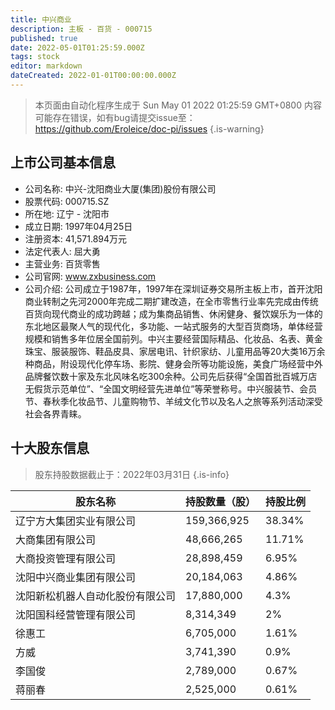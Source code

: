 ```yaml
---
title: 中兴商业
description: 主板 - 百货 - 000715
published: true
date: 2022-05-01T01:25:59.000Z
tags: stock
editor: markdown
dateCreated: 2022-01-01T00:00:00.000Z
---
```


> 本页面由自动化程序生成于 Sun May 01 2022 01:25:59 GMT+0800
> 内容可能存在错误，如有bug请提交issue至：https://github.com/Eroleice/doc-pi/issues
{.is-warning}

## 上市公司基本信息
- 公司名称: 中兴-沈阳商业大厦(集团)股份有限公司
- 股票代码: 000715.SZ
- 所在地: 辽宁 - 沈阳市
- 成立日期: 1997年04月25日
- 注册资本: 41,571.894万元
- 法定代表人: 屈大勇
- 主营业务: 百货零售
- 公司官网: www.zxbusiness.com
- 公司介绍: 公司成立于1987年，1997年在深圳证券交易所主板上市，首开沈阳商业转制之先河2000年完成二期扩建改造，在全市零售行业率先完成由传统百货向现代商业的成功跨越；成为集商品销售、休闲健身、餐饮娱乐为一体的东北地区最聚人气的现代化，多功能、一站式服务的大型百货商场，单体经营规模和销售多年位居全国前列。中兴主要经营国际精品、化妆品、名表、黄金珠宝、服装服饰、鞋品皮具、家居电讯、针织家纺、儿童用品等20大类16万余种商品，附设现代化停车场、影院、健身会所等功能设施，美食广场经营中外品牌餐饮数十家及东北风味名吃300余种。公司先后获得“全国首批百城万店无假货示范单位”、“全国文明经营先进单位”等荣誉称号。中兴服装节、会员节、春秋季化妆品节、儿童购物节、羊绒文化节以及名人之旅等系列活动深受社会各界青睐。


## 十大股东信息
> 股东持股数据截止于：2022年03月31日
{.is-info}

| 股东名称 | 持股数量（股） | 持股比例 |
| --- | --- | --- |
| 辽宁方大集团实业有限公司 | 159,366,925 | 38.34% |
| 大商集团有限公司 | 48,666,265 | 11.71% |
| 大商投资管理有限公司 | 28,898,459 | 6.95% |
| 沈阳中兴商业集团有限公司 | 20,184,063 | 4.86% |
| 沈阳新松机器人自动化股份有限公司 | 17,880,000 | 4.3% |
| 沈阳国科经营管理有限公司 | 8,314,349 | 2% |
| 徐惠工 | 6,705,000 | 1.61% |
| 方威 | 3,741,390 | 0.9% |
| 李国俊 | 2,789,000 | 0.67% |
| 蒋丽春 | 2,525,000 | 0.61% |




